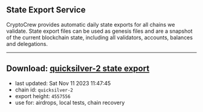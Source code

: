## State Export Service
CryptoCrew provides automatic daily state exports for all chains we validate. State export files can be used as genesis files and are a snapshot of the current blockchain state, including all validators, accounts, balances and delegations.

---
**Download: [quicksilver-2 state export](https://dl.ccvalidators.com/SERVICE/quicksilver/quicksilver-2_export_4557556.json)**
---

- last updated: Sat Nov 11 2023 11:47:45
- chain id: `quicksilver-2`
- export height: `4557556`
- use for: airdrops, local tests, chain recovery
